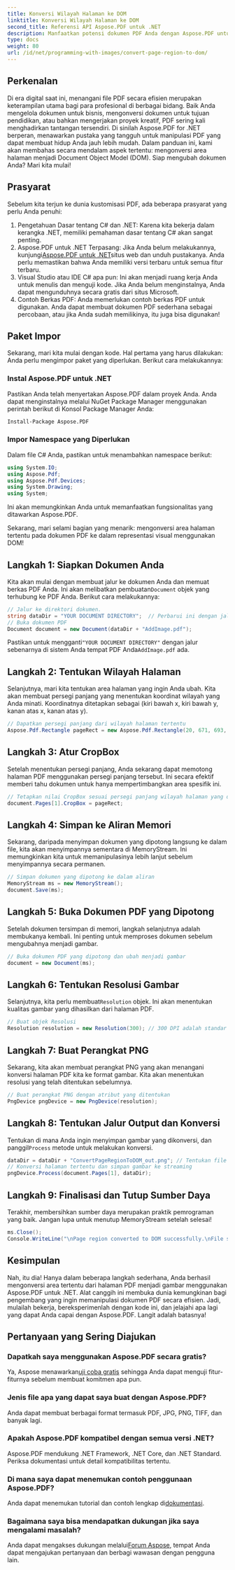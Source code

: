 ```yaml
---
title: Konversi Wilayah Halaman ke DOM
linktitle: Konversi Wilayah Halaman ke DOM
second_title: Referensi API Aspose.PDF untuk .NET
description: Manfaatkan potensi dokumen PDF Anda dengan Aspose.PDF untuk .NET. Ubah bagian PDF menjadi gambar & tingkatkan alur kerja Anda.
type: docs
weight: 80
url: /id/net/programming-with-images/convert-page-region-to-dom/
---
```

## Perkenalan

Di era digital saat ini, menangani file PDF secara efisien merupakan keterampilan utama bagi para profesional di berbagai bidang. Baik Anda mengelola dokumen untuk bisnis, mengonversi dokumen untuk tujuan pendidikan, atau bahkan mengerjakan proyek kreatif, PDF sering kali menghadirkan tantangan tersendiri. Di sinilah Aspose.PDF for .NET berperan, menawarkan pustaka yang tangguh untuk manipulasi PDF yang dapat membuat hidup Anda jauh lebih mudah. Dalam panduan ini, kami akan membahas secara mendalam aspek tertentu: mengonversi area halaman menjadi Document Object Model (DOM). Siap mengubah dokumen Anda? Mari kita mulai!

## Prasyarat

Sebelum kita terjun ke dunia kustomisasi PDF, ada beberapa prasyarat yang perlu Anda penuhi:
1. Pengetahuan Dasar tentang C# dan .NET: Karena kita bekerja dalam kerangka .NET, memiliki pemahaman dasar tentang C# akan sangat penting.
2.  Aspose.PDF untuk .NET Terpasang: Jika Anda belum melakukannya, kunjungi[Aspose.PDF untuk .NET](https://releases.aspose.com/pdf/net/)situs web dan unduh pustakanya. Anda perlu memastikan bahwa Anda memiliki versi terbaru untuk semua fitur terbaru.
3. Visual Studio atau IDE C# apa pun: Ini akan menjadi ruang kerja Anda untuk menulis dan menguji kode. Jika Anda belum menginstalnya, Anda dapat mengunduhnya secara gratis dari situs Microsoft.
4. Contoh Berkas PDF: Anda memerlukan contoh berkas PDF untuk digunakan. Anda dapat membuat dokumen PDF sederhana sebagai percobaan, atau jika Anda sudah memilikinya, itu juga bisa digunakan!

## Paket Impor

Sekarang, mari kita mulai dengan kode. Hal pertama yang harus dilakukan: Anda perlu mengimpor paket yang diperlukan. Berikut cara melakukannya:

### Instal Aspose.PDF untuk .NET
Pastikan Anda telah menyertakan Aspose.PDF dalam proyek Anda. Anda dapat menginstalnya melalui NuGet Package Manager menggunakan perintah berikut di Konsol Package Manager Anda:
```bash
Install-Package Aspose.PDF
```

### Impor Namespace yang Diperlukan
Dalam file C# Anda, pastikan untuk menambahkan namespace berikut:
```csharp
using System.IO;
using Aspose.Pdf;
using Aspose.Pdf.Devices;
using System.Drawing;
using System;
```

Ini akan memungkinkan Anda untuk memanfaatkan fungsionalitas yang ditawarkan Aspose.PDF.

Sekarang, mari selami bagian yang menarik: mengonversi area halaman tertentu pada dokumen PDF ke dalam representasi visual menggunakan DOM!

## Langkah 1: Siapkan Dokumen Anda
 Kita akan mulai dengan membuat jalur ke dokumen Anda dan memuat berkas PDF Anda. Ini akan melibatkan pembuatan`Document` objek yang terhubung ke PDF Anda. Berikut cara melakukannya:

```csharp
// Jalur ke direktori dokumen.
string dataDir = "YOUR DOCUMENT DIRECTORY";  // Perbarui ini dengan jalur direktori Anda
// Buka dokumen PDF
Document document = new Document(dataDir + "AddImage.pdf");
```

 Pastikan untuk mengganti`"YOUR DOCUMENT DIRECTORY"` dengan jalur sebenarnya di sistem Anda tempat PDF Anda`AddImage.pdf` ada.

## Langkah 2: Tentukan Wilayah Halaman
Selanjutnya, mari kita tentukan area halaman yang ingin Anda ubah. Kita akan membuat persegi panjang yang menentukan koordinat wilayah yang Anda minati. Koordinatnya ditetapkan sebagai (kiri bawah x, kiri bawah y, kanan atas x, kanan atas y).

```csharp
// Dapatkan persegi panjang dari wilayah halaman tertentu
Aspose.Pdf.Rectangle pageRect = new Aspose.Pdf.Rectangle(20, 671, 693, 1125);
```

## Langkah 3: Atur CropBox
Setelah menentukan persegi panjang, Anda sekarang dapat memotong halaman PDF menggunakan persegi panjang tersebut. Ini secara efektif memberi tahu dokumen untuk hanya mempertimbangkan area spesifik ini.

```csharp
// Tetapkan nilai CropBox sesuai persegi panjang wilayah halaman yang diinginkan
document.Pages[1].CropBox = pageRect;
```

## Langkah 4: Simpan ke Aliran Memori
Sekarang, daripada menyimpan dokumen yang dipotong langsung ke dalam file, kita akan menyimpannya sementara di MemoryStream. Ini memungkinkan kita untuk memanipulasinya lebih lanjut sebelum menyimpannya secara permanen.

```csharp
// Simpan dokumen yang dipotong ke dalam aliran
MemoryStream ms = new MemoryStream();
document.Save(ms);
```

## Langkah 5: Buka Dokumen PDF yang Dipotong
Setelah dokumen tersimpan di memori, langkah selanjutnya adalah membukanya kembali. Ini penting untuk memproses dokumen sebelum mengubahnya menjadi gambar.

```csharp
// Buka dokumen PDF yang dipotong dan ubah menjadi gambar
document = new Document(ms);
```

## Langkah 6: Tentukan Resolusi Gambar
Selanjutnya, kita perlu membuat`Resolution` objek. Ini akan menentukan kualitas gambar yang dihasilkan dari halaman PDF.

```csharp
// Buat objek Resolusi
Resolution resolution = new Resolution(300); // 300 DPI adalah standar untuk kualitas cetak
```

## Langkah 7: Buat Perangkat PNG
Sekarang, kita akan membuat perangkat PNG yang akan menangani konversi halaman PDF kita ke format gambar. Kita akan menentukan resolusi yang telah ditentukan sebelumnya.

```csharp
// Buat perangkat PNG dengan atribut yang ditentukan
PngDevice pngDevice = new PngDevice(resolution);
```

## Langkah 8: Tentukan Jalur Output dan Konversi
Tentukan di mana Anda ingin menyimpan gambar yang dikonversi, dan panggil`Process` metode untuk melakukan konversi.

```csharp
dataDir = dataDir + "ConvertPageRegionToDOM_out.png"; // Tentukan file keluaran Anda
// Konversi halaman tertentu dan simpan gambar ke streaming
pngDevice.Process(document.Pages[1], dataDir);
```

## Langkah 9: Finalisasi dan Tutup Sumber Daya
Terakhir, membersihkan sumber daya merupakan praktik pemrograman yang baik. Jangan lupa untuk menutup MemoryStream setelah selesai!

```csharp
ms.Close();
Console.WriteLine("\nPage region converted to DOM successfully.\nFile saved at " + dataDir);
```

## Kesimpulan

Nah, itu dia! Hanya dalam beberapa langkah sederhana, Anda berhasil mengonversi area tertentu dari halaman PDF menjadi gambar menggunakan Aspose.PDF untuk .NET. Alat canggih ini membuka dunia kemungkinan bagi pengembang yang ingin memanipulasi dokumen PDF secara efisien. Jadi, mulailah bekerja, bereksperimenlah dengan kode ini, dan jelajahi apa lagi yang dapat Anda capai dengan Aspose.PDF. Langit adalah batasnya!

## Pertanyaan yang Sering Diajukan

### Dapatkah saya menggunakan Aspose.PDF secara gratis?  
 Ya, Aspose menawarkan[uji coba gratis](https://releases.aspose.com/) sehingga Anda dapat menguji fitur-fiturnya sebelum membuat komitmen apa pun.

### Jenis file apa yang dapat saya buat dengan Aspose.PDF?  
Anda dapat membuat berbagai format termasuk PDF, JPG, PNG, TIFF, dan banyak lagi. 

### Apakah Aspose.PDF kompatibel dengan semua versi .NET?  
Aspose.PDF mendukung .NET Framework, .NET Core, dan .NET Standard. Periksa dokumentasi untuk detail kompatibilitas tertentu.

### Di mana saya dapat menemukan contoh penggunaan Aspose.PDF?  
 Anda dapat menemukan tutorial dan contoh lengkap di[dokumentasi](https://reference.aspose.com/pdf/net/).

### Bagaimana saya bisa mendapatkan dukungan jika saya mengalami masalah?  
 Anda dapat mengakses dukungan melalui[Forum Aspose](https://forum.aspose.com/c/pdf/10), tempat Anda dapat mengajukan pertanyaan dan berbagi wawasan dengan pengguna lain.